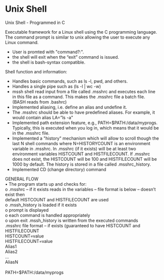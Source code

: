 # Unix Shell
Unix Shell - Programmed in C

<p>
Executable framework for a Linux shell using the C programming language. The command prompt is similar to unix allowing
the user to execute any Linux command.
<ul>
<li>User is promted with "command?:".</li>
<li>the shell will exit when the “exit” command is issued.</li>
<li>the shell is bash-syntax compatible.</li>
</ul>
Shell function and information:
<ul>
<li>Handles basic commands, such as ls -l, pwd, and others.</li>
<li>Handles a single pipe such as (ls -l | wc -w)</li>
<li>mssh shell read input from a file called .msshrc and executes each line in this file as a
command. This makes the .msshrc file a batch file. (BASH reads from .bashrc)</li>
<li>Implemented aliasing, i.e. define an alias and undefine it.</li>
<li>The .msshrc should be able to have predefined aliases. For example, it would contain
alias LA=”ls -a"</li>
<li>Implemented path extension feature, e.g., PATH=$PATH:/data/myprogs. Typically, this is
executed when you log in, which means that it would be in the .msshrc file.</li>
<li>Implemented a "history" mechanism which will allow to scroll though the last N shell commands
where N=HISTORYCOUNT is an environment variable in .msshrc. In .msshrc (if it exists) will
be at least two environment variables HISTCOUNT and HISTFILECOUNT. If .msshrc does not
exist, the HISTCOUNT will be 100 and HISTFILECOUNT will be 1000 by default. The history is stored in a file called
.msshrc_history.</li>
<li>Implemented CD (change directory) command</li>
</ul>
<p>
GENERAL FLOW</br>
• The program starts up and checks for:</br>
o .msshrc – if it exists reads in the variables – file format is below – doesn’t exist then</br>
default HISTCOUNT and HISTFILECOUNT are used</br>
o .mssh_history is loaded if it exists</br>
o prompt is displayed</br>
o each command is handled appropriately</br>
o upon exit .mssh_history is written from the executed commands</br>
.msshrc file format – if exists (guaranteed to have HISTCOUNT and HISTFILECOUNT</br>
HISTCOUNT=value</br>
HISTFILECOUNT=value</br>
Alias1</br>
Alias2</br>
…</br>
AliasN</br></br>
PATH=$PATH:/data/myprogs</br>
</p>
